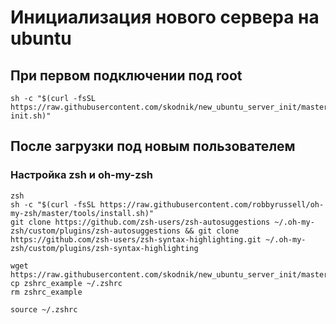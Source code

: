 # Инициализация нового сервера на ubuntu

## При первом подключении под root
```
sh -c "$(curl -fsSL https://raw.githubusercontent.com/skodnik/new_ubuntu_server_init/master/server-init.sh)"
```

## После загрузки под новым пользователем
### Настройка zsh и oh-my-zsh
```
zsh
sh -c "$(curl -fsSL https://raw.githubusercontent.com/robbyrussell/oh-my-zsh/master/tools/install.sh)"
git clone https://github.com/zsh-users/zsh-autosuggestions ~/.oh-my-zsh/custom/plugins/zsh-autosuggestions && git clone https://github.com/zsh-users/zsh-syntax-highlighting.git ~/.oh-my-zsh/custom/plugins/zsh-syntax-highlighting

wget https://raw.githubusercontent.com/skodnik/new_ubuntu_server_init/master/configs/zshrc_example
cp zshrc_example ~/.zshrc
rm zshrc_example

source ~/.zshrc
```